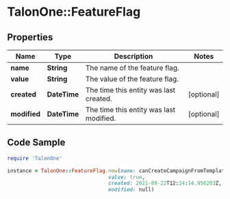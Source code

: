 # TalonOne::FeatureFlag

## Properties

Name | Type | Description | Notes
------------ | ------------- | ------------- | -------------
**name** | **String** | The name of the feature flag. | 
**value** | **String** | The value of the feature flag. | 
**created** | **DateTime** | The time this entity was last created. | [optional] 
**modified** | **DateTime** | The time this entity was last modified. | [optional] 

## Code Sample

```ruby
require 'TalonOne'

instance = TalonOne::FeatureFlag.new(name: canCreateCampaignFromTemplate,
                                 value: true,
                                 created: 2021-09-22T12:24:14.956203Z,
                                 modified: null)
```


